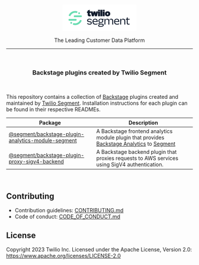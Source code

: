 <!-- markdownlint-disable MD033 MD041 -->
<div align="center">
  <a href="https://segment.com">
    <picture>
      <source media="(prefers-color-scheme: dark)" srcset="media/twilio-segment-dark.png" />
      <img alt="Twilio Segment" src="media/twilio-segment-light.png" width="200" />
    </picture>
  </a>
  <br>
  <p>The Leading Customer Data Platform</p>
  <hr>
  <br>
</div>

<div align="center">
  <h3>Backstage plugins created by Twilio Segment</h3>
</div>

<br>

This repository contains a collection of [Backstage](https://backstage.io) plugins created and maintained by [Twilio Segment][segment]. Installation instructions for each plugin can be found in their respective READMEs.

| Package                                                                                  | Description                                                                                                       |
| ---------------------------------------------------------------------------------------- | ----------------------------------------------------------------------------------------------------------------- |
| [@segment/backstage-plugin-analytics-module-segment](./plugins/analytics-module-segment) | A Backstage frontend analytics module plugin that provides [Backstage Analytics][analytics] to [Segment][segment] |
| [@segment/backstage-plugin-proxy-sigv4-backend](./plugins/proxy-sigv4-backend)           | A Backstage backend plugin that proxies requests to AWS services using SigV4 authentication.                      |

<br>

## Contributing

- Contribution guidelines: [CONTRIBUTING.md](./CONTRIBUTING.md)
- Code of conduct: [CODE_OF_CONDUCT.md](./CODE_OF_CONDUCT.md)

## License

Copyright 2023 Twilio Inc. Licensed under the Apache License, Version 2.0: <https://www.apache.org/licenses/LICENSE-2.0>

[analytics]: https://backstage.io/docs/plugins/analytics
[segment]: https://segment.com
